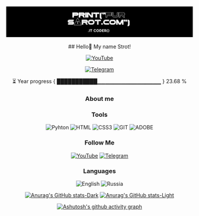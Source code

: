 [![Header](https://github.com/FurStrot/FurStrot/blob/main/assets/header.jpg)](https://www.youtube.com/@FurStrot)

<div align="center">
## Hello👋 My name Strot!

[![YouTube](https://shields.microej.com/badge/YouTube-000000?style=for-the-badge&logo=YouTube&logoColor=ffffff)](https://www.youtube.com/@FurStrot)

[![Telegram](https://shields.microej.com/badge/Telegram-000000?style=for-the-badge&logo=Telegram&logoColor=ffffff)](https://t.me/FurStrot)

⏳ Year progress { ███████████▁▁▁▁▁▁▁▁▁▁▁▁▁▁▁▁ } 23.68 %

### About me


### Tools

![Pyhton](https://shields.microej.com/badge/Python-000000?style=for-the-badge&logo=Python&logoColor=ffffff)
![HTML](https://shields.microej.com/badge/HTML-000000?style=for-the-badge&logo=html5&logoColor=ffffff)
![CSS3](https://shields.microej.com/badge/CSS3-000000?style=for-the-badge&logo=CSS3&logoColor=ffffff)
![GIT](https://shields.microej.com/badge/GIT-000000?style=for-the-badge&logo=GIT&logoColor=ffffff)
![ADOBE](https://shields.microej.com/badge/Adobe-000000?style=for-the-badge&logo=ADOBE&logoColor=ffffff)

### Follow Me
[![YouTube](https://shields.microej.com/badge/YouTube-000000?style=for-the-badge&logo=YouTube&logoColor=ffffff)](https://www.youtube.com/@FurStrot)
[![Telegram](https://shields.microej.com/badge/Telegram-000000?style=for-the-badge&logo=Telegram&logoColor=ffffff)](https://t.me/FurStrot)

### Languages
![English](https://shields.microej.com/badge/English-000000?style=for-the-badge&logo=🇺🇸)
![Russia](https://shields.microej.com/badge/Russia-000000?style=for-the-badge&logo=ru)

[![Anurag's GitHub stats-Dark](https://github-readme-stats.vercel.app/api?username=FurStrot&show_icons=true&theme=dark#gh-dark-mode-only)](https://github.com/anuraghazra/github-readme-stats#gh-dark-mode-only)
[![Anurag's GitHub stats-Light](https://github-readme-stats.vercel.app/api?username=anuraghazra&show_icons=true&theme=default#gh-light-mode-only)](https://github.com/anuraghazra/github-readme-stats#gh-light-mode-only)

[![Ashutosh's github activity graph](https://github-readme-activity-graph.vercel.app/graph?username=FurStrot&bg_color=000000&color=ffffff&line=ffffff&point=ffffff&area=false&hide_border=true)](https://github.com/ashutosh00710/github-readme-activity-graph)

